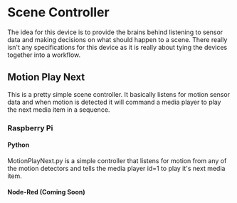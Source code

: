 # Scene Controller
The idea for this device is to provide the brains behind listening to sensor data and making decisions on what should happen to a scene.  There really isn't any specifications for this device as it is really about tying the devices together into a workflow.   

## Motion Play Next
This is a pretty simple scene controller.  It basically listens for motion sensor data and when motion is detected it will command a media player to play the next media item in a sequence.

### Raspberry Pi
#### Python
MotionPlayNext.py is a simple controller that listens for motion from any of the motion detectors and tells the media player id=1 to play it's next media item. 

#### Node-Red (Coming Soon)